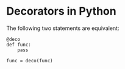 # Decorators in Python #


The following two statements are equivalent:

	@deco
	def func:
		pass

	func = deco(func)

